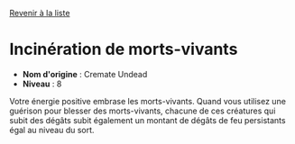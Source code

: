[Revenir à la liste](list.md)

# Incinération de morts-vivants

 * **Nom d'origine** : Cremate Undead
 * **Niveau** : 8


<p>Votre énergie positive embrase les morts-vivants. Quand vous utilisez une guérison pour blesser des morts-vivants, chacune de ces créatures qui subit des dégâts subit également un montant de dégâts de feu persistants égal au niveau du sort.</p>